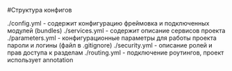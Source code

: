 #Структура конфигов

./config.yml - содержит конфигурацию фреймовка и подключенных модулей (bundles)
./services.yml - содержит описание сервисов проекта
./parameters.yml - конфигурационные параметры для работы проекта пароли и логины (файл в .gitignore)
./security.yml - описание ролей и прав доступа к разделам
./routing.yml - подключение роутингов, проект использует annotation
